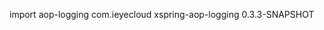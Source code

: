 import aop-logging
<dependency>
	        <groupId>com.ieyecloud</groupId>
	         <artifactId>xspring-aop-logging</artifactId>
    		<version>0.3.3-SNAPSHOT</version>
</dependency>